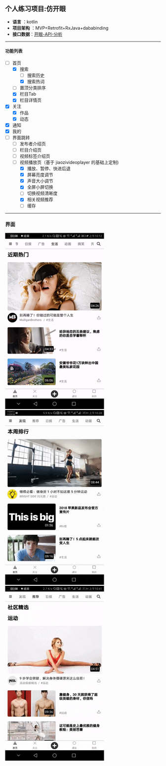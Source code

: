 ## **个人练习项目:仿开眼**

  * **语言**     ：kotlin
  * **项目架构** ：MVP+Retrofit+RxJava+dababinding
  * **接口数据**：[开眼-API-分析](https://github.com/1136535305/Eyepetizer/wiki/%E5%BC%80%E7%9C%BC-API-%E6%8E%A5%E5%8F%A3%E5%88%86%E6%9E%90)

----

#### **功能列表**
  - [ ] 首页
    - [x] 搜索
      - [ ] 搜索历史
      - [x] 搜索热词
    - [ ] 置顶分类排序
    - [x] 栏目Tab
    - [x] 栏目详情页
  - [x] 关注
    - [x] 作品
    - [x] 动态
  - [x] 通知
  - [x] 我的
  - [ ] 界面跳转
      - [ ] 发布者介绍页
      - [ ] 栏目介绍页
      - [ ] 视频标签介绍页
      - [ ] 视频播放页（基于 jiaozivideoplayer 的基础上定制)
        - [x] 播放、暂停、快进后退
        - [x] 屏幕亮度调节
        - [x] 声音大小调节
        - [x] 全屏小屏切换
        - [ ] 切换视频清晰度
        - [x] 相关视频推荐
        - [ ] 缓存
   
----
### **界面**


![](https://github.com/1136535305/Eyepetizer/blob/master/gif/首页.gif) 
![](https://github.com/1136535305/Eyepetizer/blob/master/gif/视频播放页.gif) 
![](https://github.com/1136535305/Eyepetizer/blob/master/gif/搜索.gif) 

